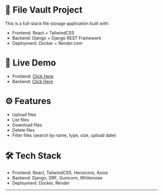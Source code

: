 # 📁 File Vault Project

This is a full-stack file storage application built with:
- Frontend: React + TailwindCSS
- Backend: Django + Django REST Framework
- Deployment: Docker + Render.com

# 🚀 Live Demo

- Frontend: [Click Here](https://abnormal-frontend.onrender.com)
- Backend: [Click Here](https://abnormal-backend.onrender.com/api/files/)

# ⚙️ Features

- Upload files
- List files
- Download files
- Delete files
- Filter files (search by name, type, size, upload date)

# 🛠 Tech Stack

- Frontend: React, TailwindCSS, Heroicons, Axios
- Backend: Django, DRF, Gunicorn, Whitenoise
- Deployment: Docker, Render

---
